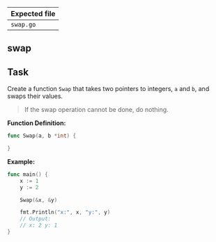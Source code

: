 | Expected file |
| ------------- |
| `swap.go`     |

## swap

## Task

Create a function `Swap` that takes two pointers to integers, `a` and `b`, and swaps their values.

> If the swap operation cannot be done, do nothing.

**Function Definition:**

```go
func Swap(a, b *int) {

}
```

**Example:**

```go
func main() {
    x := 1
    y := 2

    Swap(&x, &y)

    fmt.Println("x:", x, "y:", y)
    // Output:
    // x: 2 y: 1
}
```
